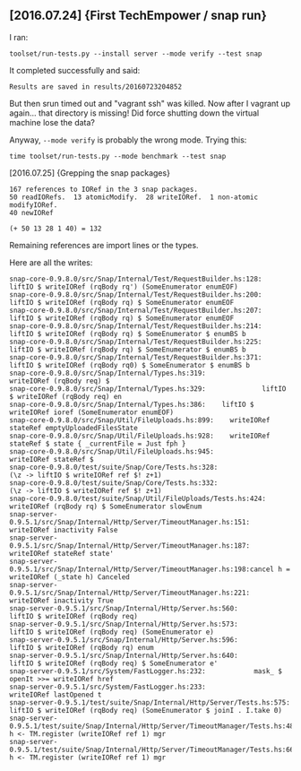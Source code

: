 

[2016.07.24] {First TechEmpower / snap run}
----------------------------------------

I ran:

    toolset/run-tests.py --install server --mode verify --test snap

It completed successfully and said:

    Results are saved in results/20160723204852

But then srun timed out and "vagrant ssh" was killed.  Now after I
vagrant up again... that directory is missing!  Did force shutting
down the virtual machine lose the data?

Anyway, `--mode verify` is probably the wrong mode.  Trying this:

    time toolset/run-tests.py --mode benchmark --test snap


[2016.07.25] {Grepping the snap packages}

    167 references to IORef in the 3 snap packages.
    50 readIORefs.  13 atomicModify.  28 writeIORef.  1 non-atomic modifyIORef.
    40 newIORef

    (+ 50 13 28 1 40) = 132

Remaining references are import lines or the types.

Here are all the writes:

    snap-core-0.9.8.0/src/Snap/Internal/Test/RequestBuilder.hs:128:              liftIO $ writeIORef (rqBody rq') (SomeEnumerator enumEOF)
    snap-core-0.9.8.0/src/Snap/Internal/Test/RequestBuilder.hs:200:    liftIO $ writeIORef (rqBody rq) $ SomeEnumerator enumEOF
    snap-core-0.9.8.0/src/Snap/Internal/Test/RequestBuilder.hs:207:    liftIO $ writeIORef (rqBody rq) $ SomeEnumerator enumEOF
    snap-core-0.9.8.0/src/Snap/Internal/Test/RequestBuilder.hs:214:    liftIO $ writeIORef (rqBody rq) $ SomeEnumerator $ enumBS b
    snap-core-0.9.8.0/src/Snap/Internal/Test/RequestBuilder.hs:225:    liftIO $ writeIORef (rqBody rq) $ SomeEnumerator $ enumBS b
    snap-core-0.9.8.0/src/Snap/Internal/Test/RequestBuilder.hs:371:    liftIO $ writeIORef (rqBody rq0) $ SomeEnumerator $ enumBS b
    snap-core-0.9.8.0/src/Snap/Internal/Types.hs:319:                    writeIORef (rqBody req) $
    snap-core-0.9.8.0/src/Snap/Internal/Types.hs:329:              liftIO $ writeIORef (rqBody req) en
    snap-core-0.9.8.0/src/Snap/Internal/Types.hs:386:    liftIO $ writeIORef ioref (SomeEnumerator enumEOF)
    snap-core-0.9.8.0/src/Snap/Util/FileUploads.hs:899:    writeIORef stateRef emptyUploadedFilesState
    snap-core-0.9.8.0/src/Snap/Util/FileUploads.hs:928:    writeIORef stateRef $ state { _currentFile = Just fph }
    snap-core-0.9.8.0/src/Snap/Util/FileUploads.hs:945:               writeIORef stateRef $
    snap-core-0.9.8.0/test/suite/Snap/Core/Tests.hs:328:                          (\z -> liftIO $ writeIORef ref $! z+1)
    snap-core-0.9.8.0/test/suite/Snap/Core/Tests.hs:332:                           (\z -> liftIO $ writeIORef ref $! z+1)
    snap-core-0.9.8.0/test/suite/Snap/Util/FileUploads/Tests.hs:424:    writeIORef (rqBody rq) $ SomeEnumerator slowEnum
    snap-server-0.9.5.1/src/Snap/Internal/Http/Server/TimeoutManager.hs:151:        writeIORef inactivity False
    snap-server-0.9.5.1/src/Snap/Internal/Http/Server/TimeoutManager.hs:187:    writeIORef stateRef state'
    snap-server-0.9.5.1/src/Snap/Internal/Http/Server/TimeoutManager.hs:198:cancel h = writeIORef (_state h) Canceled
    snap-server-0.9.5.1/src/Snap/Internal/Http/Server/TimeoutManager.hs:221:            writeIORef inactivity True
    snap-server-0.9.5.1/src/Snap/Internal/Http/Server.hs:560:              liftIO $ writeIORef (rqBody req)
    snap-server-0.9.5.1/src/Snap/Internal/Http/Server.hs:573:            liftIO $ writeIORef (rqBody req) (SomeEnumerator e)
    snap-server-0.9.5.1/src/Snap/Internal/Http/Server.hs:596:            liftIO $ writeIORef (rqBody rq) enum
    snap-server-0.9.5.1/src/Snap/Internal/Http/Server.hs:640:            liftIO $ writeIORef (rqBody req) $ SomeEnumerator e'
    snap-server-0.9.5.1/src/System/FastLogger.hs:232:            mask_ $ openIt >>= writeIORef href
    snap-server-0.9.5.1/src/System/FastLogger.hs:233:            writeIORef lastOpened t
    snap-server-0.9.5.1/test/suite/Snap/Internal/Http/Server/Tests.hs:575:    liftIO $ writeIORef (rqBody req) (SomeEnumerator $ joinI . I.take 0)
    snap-server-0.9.5.1/test/suite/Snap/Internal/Http/Server/TimeoutManager/Tests.hs:48:    h <- TM.register (writeIORef ref 1) mgr
    snap-server-0.9.5.1/test/suite/Snap/Internal/Http/Server/TimeoutManager/Tests.hs:66:    h <- TM.register (writeIORef ref 1) mgr


